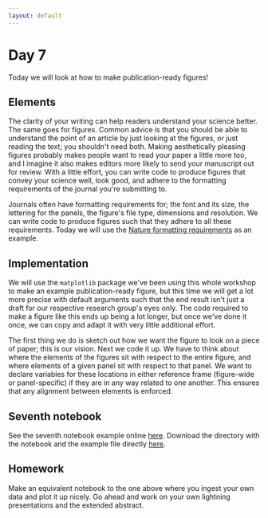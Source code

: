```yaml
---
layout: default
---
```


# Day 7

Today we will look at how to make publication-ready figures!

## Elements

The clarity of your writing can help readers understand your science better. The same goes for figures. Common advice is that you should be able to understand the point of an article by just looking at the figures, or just reading the text; you shouldn't need both. Making aesthetically pleasing figures probably makes people want to read your paper a little more too, and I imagine it also makes editors more likely to send your manuscript out for review. With a little effort, you can write code to produce figures that convey your science well, look good, and adhere to the formatting requirements of the journal you're submitting to.

Journals often have formatting requirements for; the font and its size, the lettering for the panels, the figure's file type, dimensions and resolution. We can write code to produce figures such that they adhere to all these requirements. Today we will use the [Nature formatting requirements](https://www.nature.com/documents/Final_guide_to_authors.pdf) as an example.

## Implementation

We will use the `matplotlib` package we've been using this whole workshop to make an example publication-ready figure, but this time we will get a lot more precise with default arguments such that the end result isn't just a draft for our respective research group's eyes only. The code required to make a figure like this ends up being a lot longer, but once we've done it once, we can copy and adapt it with very little additional effort.

The first thing we do is sketch out how we want the figure to look on a piece of paper; this is our vision. Next we code it up. We have to think about where the elements of the figures sit with respect to the entire figure, and where elements of a given panel sit with respect to that panel. We want to declare variables for these locations in either reference frame (figure-wide or panel-specific) if they are in any way related to one another. This ensures that any alignment between elements is enforced.

## Seventh notebook

See the seventh notebook example online [here](https://github.com/geomorphlab/medaes/blob/gh-pages/day7/day7.ipynb). Download the directory with the notebook and the example file directly [here](./day7/day7.zip).

## Homework

Make an equivalent notebook to the one above where you ingest your own data and plot it up nicely. Go ahead and work on your own lightning presentations and the extended abstract.
